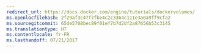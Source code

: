 ```yaml
---
redirect_url: https://docs.docker.com/engine/tutorials/dockervolumes/
ms.openlocfilehash: 2f29af3c47f7fbe4c2c3364c111e3a0a9ff9cfa2
ms.sourcegitcommit: 65de5708bec89f01ef7b7d2df2a87656b53c3145
ms.translationtype: HT
ms.contentlocale: fr-FR
ms.lasthandoff: 07/21/2017
---
```

